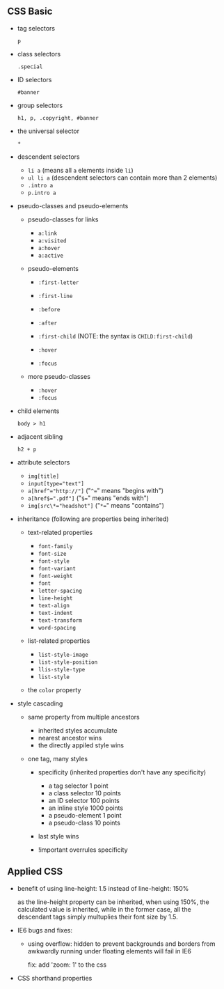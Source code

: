 ## CSS Basic

- tag selectors

    `p`

- class selectors

    `.special`

- ID selectors

    `#banner`

- group selectors

    `h1, p, .copyright, #banner`

- the universal selector

    `*`

- descendent selectors 

    + `li a`    (means all `a` elements inside `li`)
    + `ul li a` (descendent selectors can contain more than 2 elements)
    + `.intro a`
    + `p.intro a`

- pseudo-classes and pseudo-elements

    + pseudo-classes for links

        * `a:link`
        * `a:visited`
        * `a:hover`
        * `a:active`

    + pseudo-elements

        * `:first-letter`
        * `:first-line`
        * `:before`
        * `:after`
        * `:first-child` (NOTE: the syntax is `CHILD:first-child`)

        * `:hover`
        * `:focus`

    + more pseudo-classes

        * `:hover`
        * `:focus`

- child elements

    `body > h1`

- adjacent sibling

    `h2 + p`

- attribute selectors

    + `img[title]`
    + `input[type="text"]`
    + `a[href^="http://"]`    ("`^=`" means "begins with")
    + `a[href$=".pdf"]`       ("`$=`" means "ends with")
    + `img[src\*="headshot"]`  ("`*=`" means "contains")

- inheritance (following are properties being inherited)

    + text-related properties

        * `font-family`
        * `font-size`
        * `font-style`
        * `font-variant`
        * `font-weight`
        * `font`
        * `letter-spacing`
        * `line-height`
        * `text-align`
        * `text-indent`
        * `text-transform`
        * `word-spacing`

    + list-related properties

        * `list-style-image`
        * `list-style-position`
        * `llis-style-type`
        * `list-style`

    + the `color` property

- style cascading

    + same property from multiple ancestors

        * inherited styles accumulate
        * nearest ancestor wins
        * the directly appiled style wins

    + one tag, many styles

        * specificity (inherited properties don't have any specificity)

            - a tag selector 1 point
            - a class selector 10 points
            - an ID selector 100 points
            - an inline style 1000 points
            - a pseudo-element 1 point
            - a pseudo-class 10 points

        * last style wins

        * !important overrules specificity


## Applied CSS

- benefit of using line-height: 1.5 instead of line-height: 150%

    as the line-height property can be inherited, when using 150%, the calculated value is inherited, while in the former case, all the descendant tags simply multuplies their font size by 1.5.

- IE6 bugs and fixes:

    + using overflow: hidden to prevent backgrounds and borders from awkwardly running under floating elements will fail in IE6

        fix: add 'zoom: 1' to the css

- CSS shorthand properties